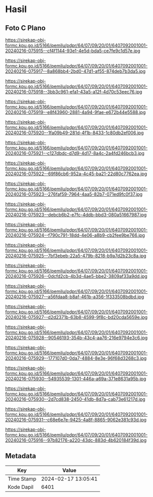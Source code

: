 # Hasil

## Foto C Plano

https://sirekap-obj-formc.kpu.go.id/5166/pemilu/pdpr/64/07/09/20/01/6407092001001-20240216-075915--cf4f1144-93e1-4e5d-bda5-ce7fe9c1d57e.jpg

https://sirekap-obj-formc.kpu.go.id/5166/pemilu/pdpr/64/07/09/20/01/6407092001001-20240216-075917--8a868bb4-2bd0-47d1-af55-874deb7b3da5.jpg

https://sirekap-obj-formc.kpu.go.id/5166/pemilu/pdpr/64/07/09/20/01/6407092001001-20240216-075918--3bb3c961-efa1-43a5-a12f-4d70c53eec76.jpg

https://sirekap-obj-formc.kpu.go.id/5166/pemilu/pdpr/64/07/09/20/01/6407092001001-20240216-075919--e8f43960-2881-4a94-9fae-e672b44e5588.jpg

https://sirekap-obj-formc.kpu.go.id/5166/pemilu/pdpr/64/07/09/20/01/6407092001001-20240216-075920--1fa09b49-281d-4f1b-8433-1c80db2ef006.jpg

https://sirekap-obj-formc.kpu.go.id/5166/pemilu/pdpr/64/07/09/20/01/6407092001001-20240216-075921--c127dbdc-d7d9-4d17-8a4c-2a4fd246bcb3.jpg

https://sirekap-obj-formc.kpu.go.id/5166/pemilu/pdpr/64/07/09/20/01/6407092001001-20240216-075922--69f86cb6-952a-4c45-ba21-22d80c7762ea.jpg

https://sirekap-obj-formc.kpu.go.id/5166/pemilu/pdpr/64/07/09/20/01/6407092001001-20240216-075923--276faf59-7964-4aa5-82b7-071ed9fc0f37.jpg

https://sirekap-obj-formc.kpu.go.id/5166/pemilu/pdpr/64/07/09/20/01/6407092001001-20240216-075923--debcb6b2-e7fc-4ddb-bbd3-080a51667987.jpg

https://sirekap-obj-formc.kpu.go.id/5166/pemilu/pdpr/64/07/09/20/01/6407092001001-20240216-075924--f790c791-18dd-4e06-a8b9-cb2fee9be766.jpg

https://sirekap-obj-formc.kpu.go.id/5166/pemilu/pdpr/64/07/09/20/01/6407092001001-20240216-075925--7bf3ebeb-22a5-479b-8218-b9a7d2b23c8a.jpg

https://sirekap-obj-formc.kpu.go.id/5166/pemilu/pdpr/64/07/09/20/01/6407092001001-20240216-075926--0dcfd2cb-4b3d-4ae5-bbe2-3809af33a9dd.jpg

https://sirekap-obj-formc.kpu.go.id/5166/pemilu/pdpr/64/07/09/20/01/6407092001001-20240216-075927--a56fdaa8-b8af-461b-a356-1f333508bdbd.jpg

https://sirekap-obj-formc.kpu.go.id/5166/pemilu/pdpr/64/07/09/20/01/6407092001001-20240216-075927--d2d2371b-63b8-4599-9f8c-bd20cda5659e.jpg

https://sirekap-obj-formc.kpu.go.id/5166/pemilu/pdpr/64/07/09/20/01/6407092001001-20240216-075928--90546193-354b-43c4-aa76-216e9794e3c6.jpg

https://sirekap-obj-formc.kpu.go.id/5166/pemilu/pdpr/64/07/09/20/01/6407092001001-20240216-075929--177107d0-0da7-4884-8e3e-96f68d3268c3.jpg

https://sirekap-obj-formc.kpu.go.id/5166/pemilu/pdpr/64/07/09/20/01/6407092001001-20240216-075930--54935539-1301-446a-a69a-371e8631a95b.jpg

https://sirekap-obj-formc.kpu.go.id/5166/pemilu/pdpr/64/07/09/20/01/6407092001001-20240216-075930--2d7cd838-2450-41db-8d7a-cab73e61217d.jpg

https://sirekap-obj-formc.kpu.go.id/5166/pemilu/pdpr/64/07/09/20/01/6407092001001-20240216-075931--c68e6e7e-9425-4a8f-8865-9062e381c93d.jpg

https://sirekap-obj-formc.kpu.go.id/5166/pemilu/pdpr/64/07/09/20/01/6407092001001-20240216-075916--97b82176-a220-43dc-883d-4b620184f39d.jpg


## Metadata

| Key        | Value               |
| ---------- | ------------------- |
| Time Stamp | 2024-02-17 13:05:41 |
| Kode Dapil | 6401                |



